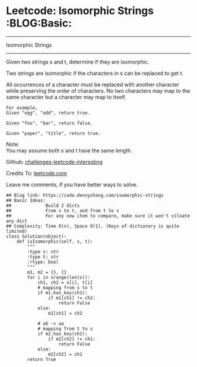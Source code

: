 # Leetcode: Isomorphic Strings     :BLOG:Basic:


---

Isomorphic Strings  

---

Given two strings s and t, determine if they are isomorphic.  

Two strings are isomorphic if the characters in s can be replaced to get t.  

All occurrences of a character must be replaced with another character while preserving the order of characters. No two characters may map to the same character but a character may map to itself.  

    For example,
    Given "egg", "add", return true.
    
    Given "foo", "bar", return false.
    
    Given "paper", "title", return true.

Note:  
You may assume both s and t have the same length.  

Github: [challenges-leetcode-interesting](https://github.com/DennyZhang/challenges-leetcode-interesting/tree/master/isomorphic-strings)  

Credits To: [leetcode.com](https://leetcode.com/problems/isomorphic-strings/description/)  

Leave me comments, if you have better ways to solve.  

    ## Blog link: https://code.dennyzhang.com/isomorphic-strings
    ## Basic Ideas:
    ##             Build 2 dicts
    ##             From s to t, and from t to s
    ##             For any new item to compare, make sure it won't viloate any dict
    ## Complexity: Time O(n), Space O(1). (Keys of dictionary is quite limited)
    class Solution(object):
        def isIsomorphic(self, s, t):
            """
            :type s: str
            :type t: str
            :rtype: bool
            """
            m1, m2 = {}, {}
            for i in xrange(len(s)):
                ch1, ch2 = s[i], t[i]
                # mapping from s to t
                if m1.has_key(ch1):
                    if m1[ch1] != ch2:
                        return False
                else:
                    m1[ch1] = ch2
    
                # ab -> aa
                # mapping from t to s
                if m2.has_key(ch2):
                    if m2[ch2] != ch1:
                        return False
                else:
                    m2[ch2] = ch1
            return True